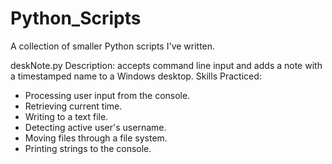 # Python_Scripts
A collection of smaller Python scripts I've written. 

deskNote.py
Description: accepts command line input and adds a note with a timestamped name to a Windows desktop.
Skills Practiced:
- Processing user input from the console.
- Retrieving current time.
- Writing to a text file. 
- Detecting active user's username.
- Moving files through a file system.
- Printing strings to the console.  
